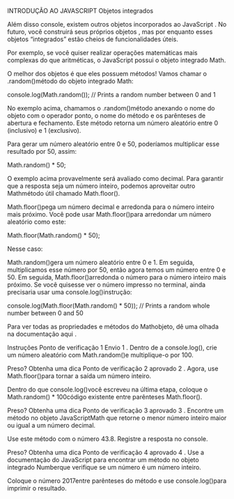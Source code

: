 INTRODUÇÃO AO JAVASCRIPT
Objetos integrados

Além disso console, existem outros objetos incorporados ao JavaScript . No futuro, você construirá seus próprios objetos , mas por enquanto esses objetos “integrados” estão cheios de funcionalidades úteis.

Por exemplo, se você quiser realizar operações matemáticas mais complexas do que aritméticas, o JavaScript possui o objeto integrado Math.

O melhor dos objetos é que eles possuem métodos! Vamos chamar o .random()método do objeto integrado Math:

console.log(Math.random()); // Prints a random number between 0 and 1

No exemplo acima, chamamos o .random()método anexando o nome do objeto com o operador ponto, o nome do método e os parênteses de abertura e fechamento. Este método retorna um número aleatório entre 0 (inclusivo) e 1 (exclusivo).

Para gerar um número aleatório entre 0 e 50, poderíamos multiplicar esse resultado por 50, assim:

Math.random() * 50;

O exemplo acima provavelmente será avaliado como decimal. Para garantir que a resposta seja um número inteiro, podemos aproveitar outro Mathmétodo útil chamado Math.floor().

Math.floor()pega um número decimal e arredonda para o número inteiro mais próximo. Você pode usar Math.floor()para arredondar um número aleatório como este:

Math.floor(Math.random() * 50);

Nesse caso:

Math.random()gera um número aleatório entre 0 e 1.
Em seguida, multiplicamos esse número por 50, então agora temos um número entre 0 e 50.
Em seguida, Math.floor()arredonda o número para o número inteiro mais próximo.
Se você quisesse ver o número impresso no terminal, ainda precisaria usar uma console.log()instrução:

console.log(Math.floor(Math.random() * 50)); // Prints a random whole number between 0 and 50

Para ver todas as propriedades e métodos do Mathobjeto, dê uma olhada na documentação aqui .

Instruções
Ponto de verificação 1 Envio
1 .
Dentro de a console.log(), crie um número aleatório com Math.random()e multiplique-o por 100.


Preso? Obtenha uma dica
Ponto de verificação 2 aprovado
2 .
Agora, use Math.floor()para tornar a saída um número inteiro.

Dentro do que console.log()você escreveu na última etapa, coloque o Math.random() * 100código existente entre parênteses Math.floor().


Preso? Obtenha uma dica
Ponto de verificação 3 aprovado
3 .
Encontre um método no objeto JavaScriptMath que retorne o menor número inteiro maior ou igual a um número decimal.

Use este método com o número 43.8. Registre a resposta no console.


Preso? Obtenha uma dica
Ponto de verificação 4 aprovado
4 .
Use a documentação do JavaScript para encontrar um método no objeto integrado Numberque verifique se um número é um número inteiro.

Coloque o número 2017entre parênteses do método e use console.log()para imprimir o resultado.